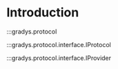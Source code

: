 # Introduction

:::gradys.protocol

:::gradys.protocol.interface.IProtocol

:::gradys.protocol.interface.IProvider